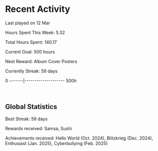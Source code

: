 # Recent Activity
Last played on 12 Mar  

Hours Spent This Week: 5.32  

Total Hours Spent: 140.17  

Current Goal: 500 hours  

Next Reward: Album Cover Posters 

Currently Streak: 59 days 

0 -------|-------------------- 500h  
<br><br>

## Global Statistics
Best Streak: 59 days

Rewards received: Samsa, Sushi

Achievements received: Hello World (Oct. 2024), Blitzkrieg (Dec. 2024), Enthusiast (Jan. 2025), Cyberbullying (Feb. 2025)
